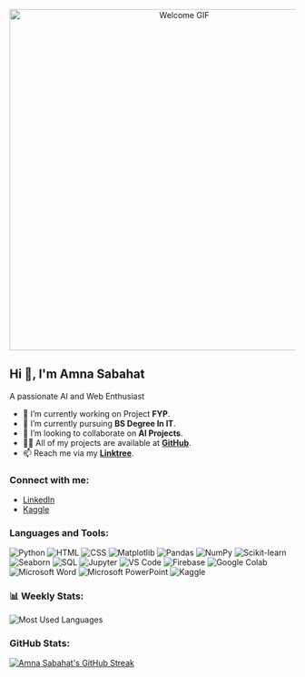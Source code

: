 <p align="center">
  <img src="https://i.pinimg.com/originals/a1/8c/fd/a18cfd3d749eb2e5c7bd6734da526cd4.gif" alt="Welcome GIF" width="600" />
</p>

## Hi 👋, I'm Amna Sabahat

A passionate AI  and Web Enthusiast 

- 🔭 I’m currently working on Project **FYP**.
- 🌱 I’m currently pursuing **BS Degree In IT**.
- 👯 I’m looking to collaborate on **AI Projects**.
- 👨‍💻 All of my projects are available at [**GitHub**](https://github.com/Amnasabahat).
- 📫 Reach me via my [**Linktree**](https://linktr.ee/amna_sabahat).

### Connect with me:
- [LinkedIn](https://www.linkedin.com/in/amna-sabahat-6b3713253/)
- [Kaggle](https://www.kaggle.com/amnaasabahat)

### Languages and Tools:
![Python](https://img.shields.io/badge/python-3776AB?style=flat&logo=python&logoColor=white)
![HTML](https://img.shields.io/badge/HTML-E34F26?style=flat&logo=html5&logoColor=white)
![CSS](https://img.shields.io/badge/CSS-1572B6?style=flat&logo=css3&logoColor=white)
![Matplotlib](https://img.shields.io/badge/Matplotlib-000000?style=flat&logo=matplotlib&logoColor=white)
![Pandas](https://img.shields.io/badge/Pandas-150458?style=flat&logo=pandas&logoColor=white)
![NumPy](https://img.shields.io/badge/NumPy-013243?style=flat&logo=numpy&logoColor=white)
![Scikit-learn](https://img.shields.io/badge/Scikit--learn-F7931E?style=flat&logo=scikit-learn&logoColor=white)
![Seaborn](https://img.shields.io/badge/Seaborn-9E8B9D?style=flat&logo=seaborn&logoColor=white)
![SQL](https://img.shields.io/badge/SQL-4479A1?style=flat&logo=postgresql&logoColor=white)
![Jupyter](https://img.shields.io/badge/Jupyter-F37626?style=flat&logo=jupyter&logoColor=white)
![VS Code](https://img.shields.io/badge/VS%20Code-0078D4?style=flat&logo=visualstudiocode&logoColor=white)
![Firebase](https://img.shields.io/badge/Firebase-FFCB2F?style=flat&logo=firebase&logoColor=black)
![Google Colab](https://img.shields.io/badge/Google%20Colab-F9AB00?style=flat&logo=googlecolab&logoColor=white)
![Microsoft Word](https://img.shields.io/badge/Microsoft%20Word-2B579A?style=flat&logo=microsoftword&logoColor=white)
![Microsoft PowerPoint](https://img.shields.io/badge/Microsoft%20PowerPoint-D83B01?style=flat&logo=microsoftpowerpoint&logoColor=white)
![Kaggle](https://img.shields.io/badge/Kaggle-20BEFF?style=flat&logo=kaggle&logoColor=white)




### 📊 Weekly Stats:
<!-- This is where you can embed widgets or tools to display your contributions, longest streak, and current streak. -->

![Most Used Languages](https://github-readme-stats.vercel.app/api/top-langs/?username=Amnasabahat&layout=compact&theme=dark)


### GitHub Stats:
[![Amna Sabahat's GitHub Streak](https://streak-stats.demolab.com?user=Amnasabahat&theme=dark)](https://git.io/streak-stats)










